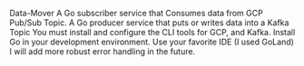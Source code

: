Data-Mover 
A Go subscriber service that Consumes data from GCP Pub/Sub Topic. A Go producer service that puts or writes data into a Kafka Topic
You must install and configure the CLI tools for GCP, and Kafka. Install Go in your development environment. Use your favorite IDE (I used GoLand)
I will add more robust error handling in the future.
